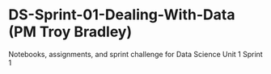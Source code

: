 # DS-Sprint-01-Dealing-With-Data (PM Troy Bradley)
Notebooks, assignments, and sprint challenge for Data Science Unit 1 Sprint 1

